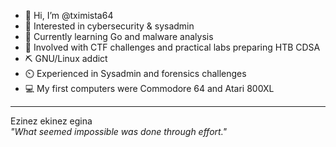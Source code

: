 - 👋 Hi, I’m @tximista64
- 👀 Interested in cybersecurity & sysadmin
- 🌱 Currently learning Go and malware analysis
- 💞️ Involved with CTF challenges and practical labs preparing HTB CDSA
- ⛏️ GNU/Linux addict
- ⏲️ Experienced in Sysadmin and forensics challenges
- 💻 My first computers were Commodore 64 and Atari 800XL

---

Ezinez ekinez egina  
*"What seemed impossible was done through effort."*
